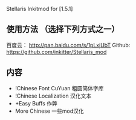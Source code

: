 Stellaris Inkitmod for [1.5.1]

## 使用方法 （选择下列方式之一）

百度云： http://pan.baidu.com/s/1pLxjUbT 
Github: https://github.com/inkitter/Stellaris_mod

## 内容

* !Chinese Font CuYuan 粗圆简体字库
* !Chinese Localization 汉化文本
* +Easy Buffs 作弊
* More Chinese 一些mod汉化